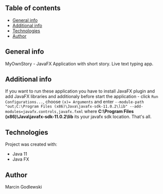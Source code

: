 ## Table of contents
* [General info](#general-info)
* [Additional info](#additional-info)
* [Technologies](#technologies)
* [Author](#author)

## General info
MyOwnStory - JavaFX Application with short story. Live text typing app.

## Additional info
If you want to run these application you have to install JavaFX plugin and add JavaFX libraries and additionaly before start the application - click `Run Configurations...`, choose `(x)= Arguments` and enter `--module-path "out;C:\Program Files (x86)\Java\javafx-sdk-11.0.2\lib" --add-modules=javafx.controls,javafx.fxml` where **C:\Program Files (x86)\Java\javafx-sdk-11.0.2\lib** its your javafx sdk location. That's all.

## Technologies
Project was created with:
* Java 11
* Java FX

## Author
Marcin Godlewski
